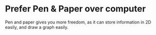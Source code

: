 # Prefer Pen & Paper over computer
Pen and paper gives you more freedom, as it can store information in 2D easily, and draw a graph easily.
